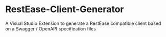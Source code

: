 # RestEase-Client-Generator
A Visual Studio Extension to generate a RestEase compatible client based on a Swagger / OpenAPI specification files
